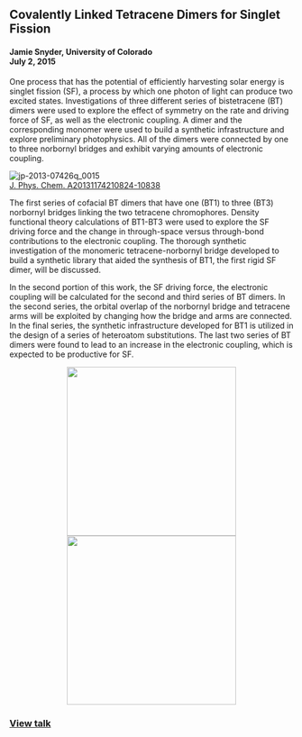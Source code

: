 ## Covalently Linked Tetracene Dimers for Singlet Fission
#### Jamie Snyder, University of Colorado <br>July 2, 2015

One process that has the potential of efficiently harvesting solar energy is singlet fission (SF), a process by which one photon of light can produce two excited states. Investigations of three different series of bistetracene (BT) dimers were used to explore the effect of symmetry on the rate and driving force of SF, as well as the electronic coupling. A dimer and the corresponding monomer were used to build a synthetic infrastructure and explore preliminary photophysics. All of the dimers were connected by one to three norbornyl bridges and exhibit varying amounts of electronic coupling.

![jp-2013-07426q_0015](https://user-images.githubusercontent.com/46801611/63736294-925cb980-c850-11e9-8e45-dfccf3828878.gif)<br>
[J. Phys. Chem. A20131174210824-10838](https://pubs.acs.org/doi/abs/10.1021/jp407426q)

The first series of cofacial BT dimers that have one (BT1) to three (BT3) norbornyl bridges linking the two tetracene chromophores. Density functional theory calculations of BT1-BT3 were used to explore the SF driving force and the change in through-space versus through-bond contributions to the electronic coupling. The thorough synthetic investigation of the monomeric tetracene-norbornyl bridge developed to build a synthetic library that aided the synthesis of BT1, the first rigid SF dimer, will be discussed.



In the second portion of this work, the SF driving force, the electronic coupling will be calculated for the second and third series of BT dimers. In the second series, the orbital overlap of the norbornyl bridge and tetracene arms will be exploited by changing how the bridge and arms are connected. In the final series, the synthetic infrastructure developed for BT1 is utilized in the design of a series of heteroatom substitutions. The last two series of BT dimers were found to lead to an increase in the electronic coupling, which is expected to be productive for SF.

<div style="text-align:center"><img src=https://user-images.githubusercontent.com/46801611/63736540-67bf3080-c851-11e9-9833-ae5a4173e920.png width="300"></div>


<div style="text-align:center"><img src=https://user-images.githubusercontent.com/46801611/63736559-7a396a00-c851-11e9-862d-0656b54931eb.png width="300"></div>


### [View talk](https://github.com/snyderjamie/Dissertation-Talk/blob/master/Snyder%20Thesis%20Talk.pdf)
